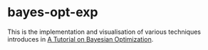 # bayes-opt-exp

This is the implementation and visualisation of various techniques introduces in [A Tutorial on Bayesian Optimization](https://arxiv.org/abs/1807.02811).
